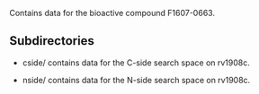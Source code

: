 Contains data for the bioactive compound F1607-0663.

## Subdirectories

- cside/ contains data for the C-side search space on rv1908c.

- nside/ contains data for the N-side search space on rv1908c.

